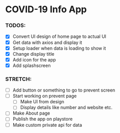 # COVID-19 Info App

### TODOS:

- [x] Convert UI design of home page to actual UI
- [x] Get data with axios and display it
- [x] Setup loader when data is loading to show it
- [x] Change display title
- [x] Add icon for the app
- [x] Add splashscreen

### STRETCH:

- [ ] Add button or something to go to prevent screen
- [ ] Start working on prevent page
  - [ ] Make UI from design
  - [ ] Display details like number and website etc.
- [ ] Make About page
- [ ] Publish the app on playstore
- [ ] Make custom private api for data
